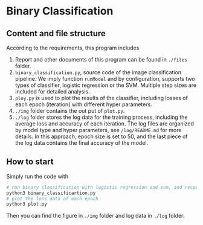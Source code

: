 # Binary Classification

## Content and file structure
According to the requirements, this program includes

1. Report and other documents of this program can be found in `./files` folder.
2. `binary_classification.py`, source code of the image classification pipeline. We imply function `runModel` and by configuration, supports two types of classifier, logistic regression or the SVM. Multiple step sizes are included for detailed analysis.
3. `ploy.py` is used to plot the results of the classifier, including losses of each epoch (iteration) with different hyper parameters.
4. `./img` folder contains the out put of `plot.py`.
5. `./log` folder stores the log data for the training process, including the average loss and accuracy of each iteration. The log files are organized by model type and hyper parameters, see `/log/README.md` for more details. In this approach, epoch size is set to 50, and the last piece of the log data contains the final accuracy of the model.

## How to start

Simply run the code with 
```bash
# run binary classification with logistic regression and svm, and record the data needed
python3 binary_classificartion.py
# plot the loss data of each epoch
python3 plot.py
```

Then you can find the figure in `./img` folder and log data in `./log` folder.